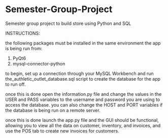 # Semester-Group-Project

Semester group project to build store using Python and SQL

INSTRUCTIONS:

the following packages must be installed
in the same environment the app is being run from:
1. PyQt6
2. mysql-connector-python

to begin, set up a connection through your MySQL Workbench
and run the_authletic_outlet_database.sql script to create
the database for the app to run off.

once this is done open the information.py file
and change the values in the USER and PASS variables to the username
and password you are using to access the database.
you can also change the HOST and PORT variables if the
database is being run on a remote server.

once this is done launch the app.py file and the GUI
should be functional, allowing you to view all the data on customer,
inventory, and invoices, and use the POS tab to 
create new invoices for customers.

